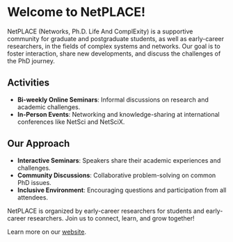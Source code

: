 # Welcome to NetPLACE!

NetPLACE (Networks, Ph.D. Life And ComplExity) is a supportive community for graduate and postgraduate students, as well as early-career researchers, in the fields of complex systems and networks. Our goal is to foster interaction, share new developments, and discuss the challenges of the PhD journey.

## Activities
- **Bi-weekly Online Seminars**: Informal discussions on research and academic challenges.
- **In-Person Events**: Networking and knowledge-sharing at international conferences like NetSci and NetSciX.

## Our Approach
- **Interactive Seminars**: Speakers share their academic experiences and challenges.
- **Community Discussions**: Collaborative problem-solving on common PhD issues.
- **Inclusive Environment**: Encouraging questions and participation from all attendees.

NetPLACE is organized by early-career researchers for students and early-career researchers. Join us to connect, learn, and grow together!

Learn more on our [website](https://netplace.site).
